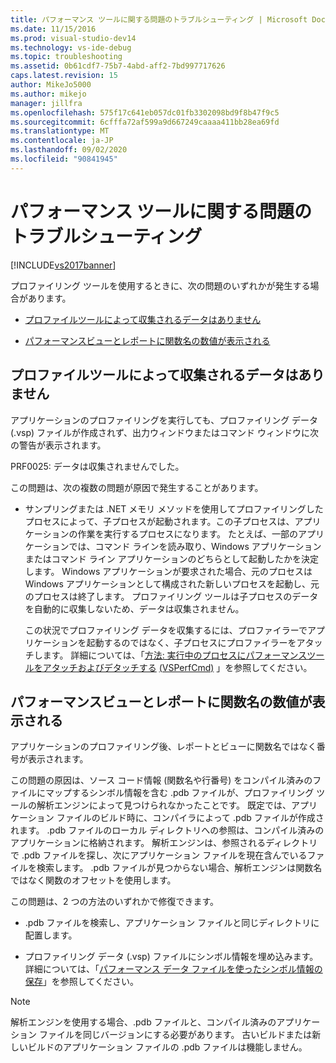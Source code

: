 ```yaml
---
title: パフォーマンス ツールに関する問題のトラブルシューティング | Microsoft Docs
ms.date: 11/15/2016
ms.prod: visual-studio-dev14
ms.technology: vs-ide-debug
ms.topic: troubleshooting
ms.assetid: 0b61cdf7-75b7-4abd-aff2-7bd997717626
caps.latest.revision: 15
author: MikeJo5000
ms.author: mikejo
manager: jillfra
ms.openlocfilehash: 575f17c641eb057dc01fb3302098bd9f8b47f9c5
ms.sourcegitcommit: 6cfffa72af599a9d667249caaaa411bb28ea69fd
ms.translationtype: MT
ms.contentlocale: ja-JP
ms.lasthandoff: 09/02/2020
ms.locfileid: "90841945"
---
```

# <a name="troubleshooting-performance-tools-issues"></a>パフォーマンス ツールに関する問題のトラブルシューティング
[!INCLUDE[vs2017banner](../includes/vs2017banner.md)]

プロファイリング ツールを使用するときに、次の問題のいずれかが発生する場合があります。  
  
- [プロファイルツールによって収集されるデータはありません](#NoDataCollected)  
  
- [パフォーマンスビューとレポートに関数名の数値が表示される](#NoSymbols)  
  
## <a name="no-data-is-collected-by-the-profiling-tools"></a><a name="NoDataCollected"></a> プロファイルツールによって収集されるデータはありません  
 アプリケーションのプロファイリングを実行しても、プロファイリング データ (.vsp) ファイルが作成されず、出力ウィンドウまたはコマンド ウィンドウに次の警告が表示されます。  
  
 PRF0025: データは収集されませんでした。  
  
 この問題は、次の複数の問題が原因で発生することがあります。  
  
- サンプリングまたは .NET メモリ メソッドを使用してプロファイリングしたプロセスによって、子プロセスが起動されます。この子プロセスは、アプリケーションの作業を実行するプロセスになります。 たとえば、一部のアプリケーションでは、コマンド ラインを読み取り、Windows アプリケーションまたはコマンド ライン アプリケーションのどちらとして起動したかを決定します。 Windows アプリケーションが要求された場合、元のプロセスは Windows アプリケーションとして構成された新しいプロセスを起動し、元のプロセスは終了します。 プロファイリング ツールは子プロセスのデータを自動的に収集しないため、データは収集されません。  
  
     この状況でプロファイリング データを収集するには、プロファイラーでアプリケーションを起動するのではなく、子プロセスにプロファイラーをアタッチします。 詳細については、「[方法: 実行中のプロセスにパフォーマンスツールをアタッチおよびデタッチする](../profiling/how-to-attach-and-detach-performance-tools-to-running-processes.md) [(VSPerfCmd)](../profiling/attach.md) 」を参照してください。  
  
## <a name="performance-views-and-reports-display-numbers-for-function-names"></a><a name="NoSymbols"></a> パフォーマンスビューとレポートに関数名の数値が表示される  
 アプリケーションのプロファイリング後、レポートとビューに関数名ではなく番号が表示されます。  
  
 この問題の原因は、ソース コード情報 (関数名や行番号) をコンパイル済みのファイルにマップするシンボル情報を含む .pdb ファイルが、プロファイリング ツールの解析エンジンによって見つけられなかったことです。 既定では、アプリケーション ファイルのビルド時に、コンパイラによって .pdb ファイルが作成されます。 .pdb ファイルのローカル ディレクトリへの参照は、コンパイル済みのアプリケーションに格納されます。 解析エンジンは、参照されるディレクトリで .pdb ファイルを探し、次にアプリケーション ファイルを現在含んでいるファイルを検索します。 .pdb ファイルが見つからない場合、解析エンジンは関数名ではなく関数のオフセットを使用します。  
  
 この問題は、2 つの方法のいずれかで修復できます。  
  
- .pdb ファイルを検索し、アプリケーション ファイルと同じディレクトリに配置します。  
  
- プロファイリング データ (.vsp) ファイルにシンボル情報を埋め込みます。 詳細については、「[パフォーマンス データ ファイルを使ったシンボル情報の保存](../profiling/saving-symbol-information-with-performance-data-files.md)」を参照してください。  
  
> [!NOTE]
> 解析エンジンを使用する場合、.pdb ファイルと、コンパイル済みのアプリケーション ファイルを同じバージョンにする必要があります。 古いビルドまたは新しいビルドのアプリケーション ファイルの .pdb ファイルは機能しません。
